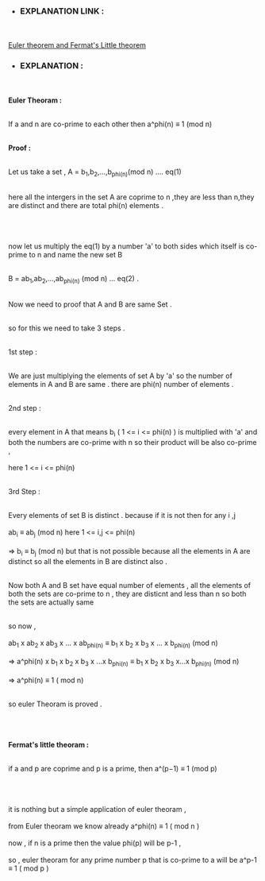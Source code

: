 - ### EXPLANATION LINK : 
<br><br> [Euler theorem and Fermat's Little theorem](https://forthright48.com/eulers-theorem-and-fermats-little-theorem/)
- ### EXPLANATION :
<br><br>
 **Euler Theoram :** <br><br>
 
 If a and n are co-prime to each other then a^phi(n) ≡  1 (mod n) <br><br>
 
 **Proof :**<br><br>
 
 Let us take a set , A = b<sub>1</sub>,b<sub>2</sub>,...,b<sub>phi(n)</sub>(mod n) .... eq(1) <br><br>
 
 here all the intergers in the set A are coprime to n ,they are less than n,they are distinct and there are total phi(n) elements .<br><br><br><br>
 
 now let us multiply the eq(1) by a number 'a' to both sides which itself is co-prime to n and name the new set B <br><br>
 
 B = ab<sub>1</sub>,ab<sub>2</sub>,...,ab<sub>phi(n)</sub> (mod n) ... eq(2) .<br><br>
 
 Now we need to proof that A and B are same Set .<br><br>
 
 so for this we need to take 3 steps .<br><br>
 
 1st step :<br><br>
 
 We are just multiplying the elements of set A by 'a' so the number of elements in A and B are same . there are phi(n) number of elements .<br><br>
 
 2nd step :<br><br>
 
 every element in A that means b<sub>i</sub> ( 1 <= i <= phi(n) ) is multiplied with 'a' and both the numbers are co-prime with n so their product will be also co-prime ,<br><br>
 here 1 <= i <= phi(n) <br><br>
 
 3rd Step :<br><br>
 
 Every elements of set B is distinct . because if it is not then for any i ,j <br><br>
    ab<sub>i</sub> ≡ ab<sub>j</sub> (mod n)  here 1 <= i,j <= phi(n)<br><br>
  => b<sub>i</sub> ≡ b<sub>j</sub> (mod n) but that is not possible because all the elements in A are distinct so all the elements in B are distinct also .<br><br>
  
  Now both A and B set have equal number of elements , all the elements of both the sets are co-prime to n , they are disticnt and less than n so both the sets are 
  actually same<br><br>
  
  so now ,<br><br>
      ab<sub>1</sub> x ab<sub>2</sub> x ab<sub>3</sub> x ... x ab<sub>phi(n)</sub>  ≡ b<sub>1</sub> x b<sub>2</sub> x b<sub>3</sub> x ... x b<sub>phi(n)</sub> (mod n)<br><br>
    => a^phi(n) x b<sub>1</sub> x b<sub>2</sub> x b<sub>3</sub> x ...x b<sub>phi(n)</sub>  ≡  b<sub>1</sub> x b<sub>2</sub> x b<sub>3</sub> x...x b<sub>phi(n)</sub>  (mod n)<br><br>
    => a^phi(n) ≡ 1 ( mod n)<br><br>
  
  so euler Theoram is proved .<br><br><br><br>
  
 
 **Fermat's little theoram :** <br><br>
 
 if a and p are coprime and p is a prime, then a^(p−1) ≡ 1 (mod p)<br><br><br><br>
 
 it is nothing but a simple application of euler theoram ,<br><br>
 from Euler theoram we know already a^phi(n) ≡  1 ( mod n ) <br><br>
 now , if n is a prime then the value phi(p) will be p-1 ,<br><br>
 so , euler theoram for any prime number p that is co-prime to a will be a^p-1 ≡ 1 ( mod p )<br><br>
